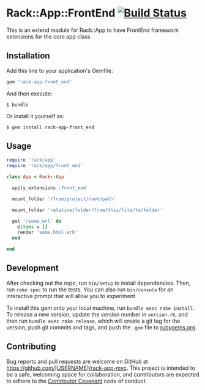 # Rack::App::FrontEnd [![Build Status](https://travis-ci.org/rack-app/rack-app-front_end.svg?branch=master)](https://travis-ci.org/rack-app/rack-app-front_end)
This is an extend module for Rack::App to have FrontEnd framework extensions for the core app class

## Installation

Add this line to your application's Gemfile:

```ruby
gem 'rack-app-front_end'
```

And then execute:

    $ bundle

Or install it yourself as:

    $ gem install rack-app-front_end

## Usage

```ruby
require 'rack/app'
require 'rack/app/front_end'

class App < Rack::App

  apply_extensions :front_end

  mount_folder '/from/project/root/path'

  mount_folder 'relative/folder/from/this/file/to/folder'

  get '/some_url' do
    @items = []
    render 'some.html.erb'
  end

end

```


## Development

After checking out the repo, run `bin/setup` to install dependencies. Then, run `rake spec` to run the tests. You can also run `bin/console` for an interactive prompt that will allow you to experiment.

To install this gem onto your local machine, run `bundle exec rake install`. To release a new version, update the version number in `version.rb`, and then run `bundle exec rake release`, which will create a git tag for the version, push git commits and tags, and push the `.gem` file to [rubygems.org](https://rubygems.org).

## Contributing

Bug reports and pull requests are welcome on GitHub at https://github.com/[USERNAME]/rack-app-mvc. This project is intended to be a safe, welcoming space for collaboration, and contributors are expected to adhere to the [Contributor Covenant](contributor-covenant.org) code of conduct.
